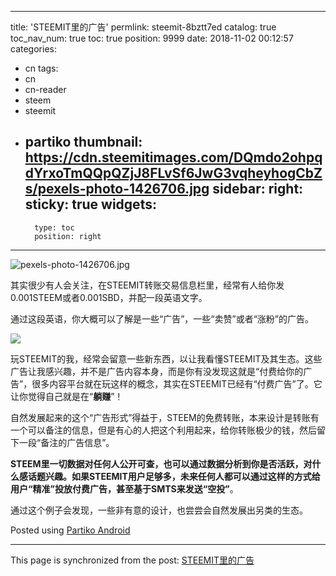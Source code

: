 
---
title: 'STEEMIT里的广告'
permlink: steemit-8bztt7ed
catalog: true
toc_nav_num: true
toc: true
position: 9999
date: 2018-11-02 00:12:57
categories:
- cn
tags:
- cn
- cn-reader
- steem
- steemit
- partiko
thumbnail: https://cdn.steemitimages.com/DQmdo2ohpqdYrxoTmQQpQZjJ8FLvSf6JwG3vqheyhogCbZs/pexels-photo-1426706.jpg
sidebar:
    right:
        sticky: true
widgets:
    -
        type: toc
        position: right
---


![pexels-photo-1426706.jpg](https://cdn.steemitimages.com/DQmdo2ohpqdYrxoTmQQpQZjJ8FLvSf6JwG3vqheyhogCbZs/pexels-photo-1426706.jpg)

其实很少有人会关注，在STEEMIT转账交易信息栏里，经常有人给你发0.001STEEM或者0.001SBD，并配一段英语文字。

通过这段英语，你大概可以了解是一些“广告”，一些“卖赞”或者“涨粉”的广告。

![](https://s3.us-east-2.amazonaws.com/partiko.io/img/2f46e157e3719dc8276b3c0078eae9e65399b4a6.png)

玩STEEMIT的我，经常会留意一些新东西，以让我看懂STEEMIT及其生态。这些广告让我感兴趣，并不是广告内容本身，而是你有没发现这就是“付费给你的广告”，很多内容平台就在玩这样的概念，其实在STEEMIT已经有“付费广告”了。它让你觉得自己就是在“**躺赚**”！

自然发展起来的这个“广告形式”得益于，STEEM的免费转账，本来设计是转账有一个可以备注的信息，但是有心的人把这个利用起来，给你转账极少的钱，然后留下一段“备注的广告信息”。

**STEEM里一切数据对任何人公开可查，也可以通过数据分析到你是否活跃，对什么感话题兴趣。如果STEEMIT用户足够多，未来任何人都可以通过这样的方式给用户“精准”投放付费广告，甚至基于SMTS来发送“空投”**。

通过这个例子会发现，一些非有意的设计，也尝尝会自然发展出另类的生态。

Posted using [Partiko Android](https://steemit.com/@partiko-android)

- - -

This page is synchronized from the post: [STEEMIT里的广告](https://steemit.com/@yellowbird/steemit-8bztt7ed)
